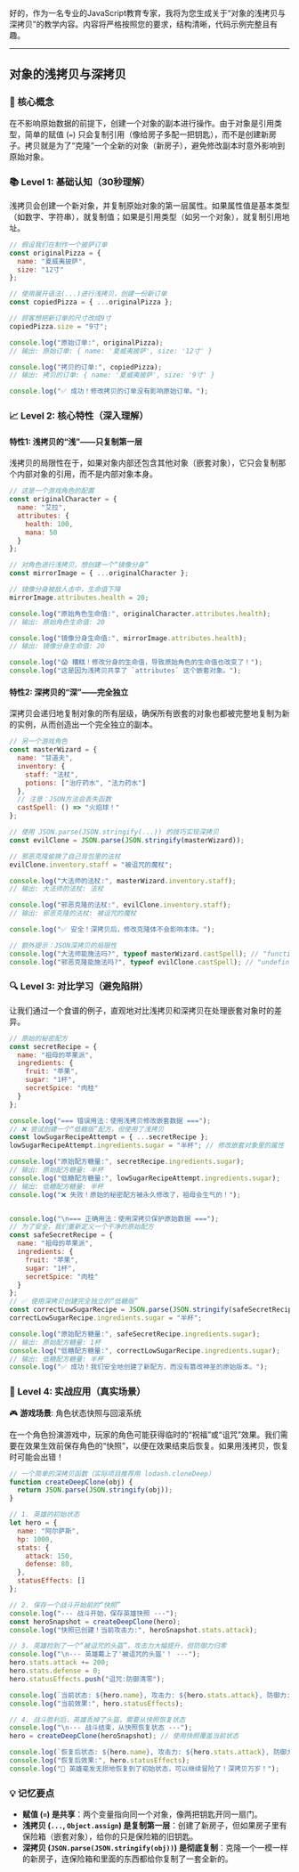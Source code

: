 好的，作为一名专业的JavaScript教育专家，我将为您生成关于“对象的浅拷贝与深拷贝”的教学内容。内容将严格按照您的要求，结构清晰，代码示例完整且有趣。

---

## 对象的浅拷贝与深拷贝

### 🎯 核心概念
在不影响原始数据的前提下，创建一个对象的副本进行操作。由于对象是引用类型，简单的赋值 (`=`) 只会复制引用（像给房子多配一把钥匙），而不是创建新房子。拷贝就是为了“克隆”一个全新的对象（新房子），避免修改副本时意外影响到原始对象。

### 📚 Level 1: 基础认知（30秒理解）
浅拷贝会创建一个新对象，并复制原始对象的第一层属性。如果属性值是基本类型（如数字、字符串），就复制值；如果是引用类型（如另一个对象），就复制引用地址。

```javascript
// 假设我们在制作一个披萨订单
const originalPizza = {
  name: "夏威夷披萨",
  size: "12寸"
};

// 使用展开语法(...)进行浅拷贝，创建一份新订单
const copiedPizza = { ...originalPizza };

// 顾客想把新订单的尺寸改成9寸
copiedPizza.size = "9寸";

console.log("原始订单:", originalPizza);
// 输出: 原始订单: { name: '夏威夷披萨', size: '12寸' }

console.log("拷贝的订单:", copiedPizza);
// 输出: 拷贝的订单: { name: '夏威夷披萨', size: '9寸' }

console.log("✅ 成功！修改拷贝的订单没有影响原始订单。");
```

### 📈 Level 2: 核心特性（深入理解）

#### 特性1: 浅拷贝的“浅”——只复制第一层
浅拷贝的局限性在于，如果对象内部还包含其他对象（嵌套对象），它只会复制那个内部对象的引用，而不是内部对象本身。

```javascript
// 这是一个游戏角色的配置
const originalCharacter = {
  name: "艾拉",
  attributes: {
    health: 100,
    mana: 50
  }
};

// 对角色进行浅拷贝，想创建一个“镜像分身”
const mirrorImage = { ...originalCharacter };

// 镜像分身被敌人击中，生命值下降
mirrorImage.attributes.health = 20;

console.log("原始角色生命值:", originalCharacter.attributes.health);
// 输出: 原始角色生命值: 20

console.log("镜像分身生命值:", mirrorImage.attributes.health);
// 输出: 镜像分身生命值: 20

console.log("😱 糟糕！修改分身的生命值，导致原始角色的生命值也改变了！");
console.log("这是因为浅拷贝共享了 `attributes` 这个嵌套对象。");
```

#### 特性2: 深拷贝的“深”——完全独立
深拷贝会递归地复制对象的所有层级，确保所有嵌套的对象也都被完整地复制为新的实例，从而创造出一个完全独立的副本。

```javascript
// 另一个游戏角色
const masterWizard = {
  name: "甘道夫",
  inventory: {
    staff: "法杖",
    potions: ["治疗药水", "法力药水"]
  },
  // 注意：JSON方法会丢失函数
  castSpell: () => "火焰球！" 
};

// 使用 JSON.parse(JSON.stringify(...)) 的技巧实现深拷贝
const evilClone = JSON.parse(JSON.stringify(masterWizard));

// 邪恶克隆偷换了自己背包里的法杖
evilClone.inventory.staff = "被诅咒的魔杖";

console.log("大法师的法杖:", masterWizard.inventory.staff);
// 输出: 大法师的法杖: 法杖

console.log("邪恶克隆的法杖:", evilClone.inventory.staff);
// 输出: 邪恶克隆的法杖: 被诅咒的魔杖

console.log("✅ 安全！深拷贝后，修改克隆体不会影响本体。");

// 额外提示：JSON深拷贝的局限性
console.log("大法师能施法吗?", typeof masterWizard.castSpell); // "function"
console.log("邪恶克隆能施法吗?", typeof evilClone.castSpell); // "undefined" (函数丢失了)
```

### 🔍 Level 3: 对比学习（避免陷阱）
让我们通过一个食谱的例子，直观地对比浅拷贝和深拷贝在处理嵌套对象时的差异。

```javascript
// 原始的秘密配方
const secretRecipe = {
  name: "祖母的苹果派",
  ingredients: {
    fruit: "苹果",
    sugar: "1杯",
    secretSpice: "肉桂"
  }
};

console.log("=== 错误用法：使用浅拷贝修改嵌套数据 ===");
// ❌ 尝试创建一个“低糖版”配方，但使用了浅拷贝
const lowSugarRecipeAttempt = { ...secretRecipe };
lowSugarRecipeAttempt.ingredients.sugar = "半杯"; // 修改嵌套对象里的属性

console.log("原始配方糖量:", secretRecipe.ingredients.sugar);
// 输出: 原始配方糖量: 半杯
console.log("低糖配方糖量:", lowSugarRecipeAttempt.ingredients.sugar);
// 输出: 低糖配方糖量: 半杯
console.log("❌ 失败！原始的秘密配方被永久修改了，祖母会生气的！");


console.log("\n=== 正确用法：使用深拷贝保护原始数据 ===");
// 为了安全，我们重新定义一个干净的原始配方
const safeSecretRecipe = {
  name: "祖母的苹果派",
  ingredients: {
    fruit: "苹果",
    sugar: "1杯",
    secretSpice: "肉桂"
  }
};
// ✅ 使用深拷贝创建完全独立的“低糖版”
const correctLowSugarRecipe = JSON.parse(JSON.stringify(safeSecretRecipe));
correctLowSugarRecipe.ingredients.sugar = "半杯";

console.log("原始配方糖量:", safeSecretRecipe.ingredients.sugar);
// 输出: 原始配方糖量: 1杯
console.log("低糖配方糖量:", correctLowSugarRecipe.ingredients.sugar);
// 输出: 低糖配方糖量: 半杯
console.log("✅ 成功！我们安全地创建了新配方，而没有篡改神圣的原始版本。");
```

### 🚀 Level 4: 实战应用（真实场景）
🎮 **游戏场景**: 角色状态快照与回滚系统

在一个角色扮演游戏中，玩家的角色可能获得临时的“祝福”或“诅咒”效果。我们需要在效果生效前保存角色的“快照”，以便在效果结束后恢复。如果用浅拷贝，恢复时可能会出错！

```javascript
// 一个简单的深拷贝函数（实际项目推荐用 lodash.cloneDeep）
function createDeepClone(obj) {
  return JSON.parse(JSON.stringify(obj));
}

// 1. 英雄的初始状态
let hero = {
  name: "阿尔萨斯",
  hp: 1000,
  stats: {
    attack: 150,
    defense: 80,
  },
  statusEffects: []
};

// 2. 保存一个战斗开始前的“快照”
console.log("--- 战斗开始，保存英雄快照 ---");
const heroSnapshot = createDeepClone(hero);
console.log("快照已创建！当前攻击力:", heroSnapshot.stats.attack);

// 3. 英雄捡到了一个“被诅咒的头盔”，攻击力大幅提升，但防御力归零
console.log("\n--- 英雄戴上了'被诅咒的头盔'！ ---");
hero.stats.attack += 200;
hero.stats.defense = 0;
hero.statusEffects.push("诅咒:防御清零");

console.log(`当前状态: ${hero.name}, 攻击力: ${hero.stats.attack}, 防御力: ${hero.stats.defense}`);
console.log("当前效果:", hero.statusEffects);

// 4. 战斗胜利后，英雄丢掉了头盔，需要从快照恢复状态
console.log("\n--- 战斗结束，从快照恢复状态 ---");
hero = createDeepClone(heroSnapshot); // 使用快照覆盖当前状态

console.log(`恢复后状态: ${hero.name}, 攻击力: ${hero.stats.attack}, 防御力: ${hero.stats.defense}`);
console.log("恢复后效果:", hero.statusEffects);
console.log("🎉 英雄毫发无损地恢复到了初始状态，可以继续冒险了！深拷贝万岁！");
```

### 💡 记忆要点
- **赋值 (`=`) 是共享**：两个变量指向同一个对象，像两把钥匙开同一扇门。
- **浅拷贝 (`...`, `Object.assign`) 是复制第一层**：创建了新房子，但如果房子里有保险箱（嵌套对象），给你的只是保险箱的旧钥匙。
- **深拷贝 (`JSON.parse(JSON.stringify(obj))`) 是彻底复制**：克隆一个一模一样的新房子，连保险箱和里面的东西都给你复制了一套全新的。

<!--
metadata:
  syntax: ["let", "const", "function"]
  pattern: ["object-copying"]
  api: ["console.log", "Object.assign", "JSON.stringify", "JSON.parse"]
  concept: ["shallow-copy", "deep-copy", "reference-vs-value"]
  difficulty: intermediate
  dependencies: ["无"]
  related: ["js-sec-2-2-1", "js-sec-2-2-2"]
-->
